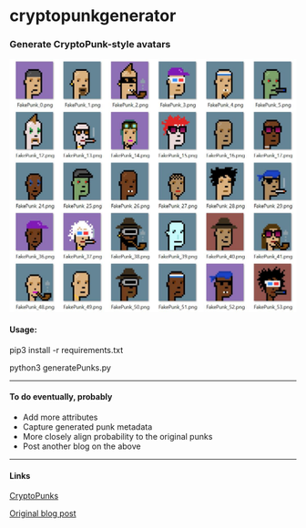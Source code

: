 # cryptopunkgenerator
### Generate CryptoPunk-style avatars

![Sample!](images/sample.jpg?raw=true "Sample!")

#### Usage: 

pip3 install -r requirements.txt

python3 generatePunks.py

---------------------------------------------

#### To do eventually, probably
+ Add more attributes
+ Capture generated punk metadata
+ More closely align probability to the original punks
+ Post another blog on the above

---------------------------------------------

#### Links

[CryptoPunks](https://larvalabs.com/cryptopunks)

[Original blog post](https://snoozesecurity.blogspot.com/)

